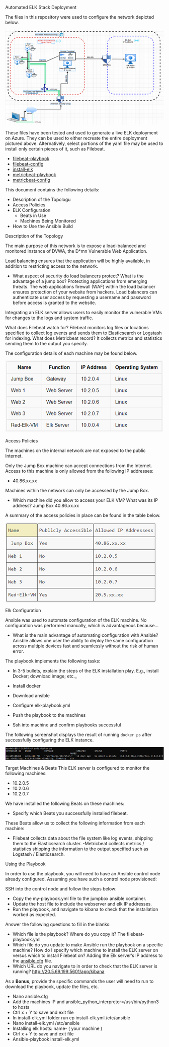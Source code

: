 Automated ELK Stack Deployment

The files in this repository were used to configure the network depicted below.

![](/Diagrams/fulldiagram.png)

These files have been tested and used to generate a live ELK deployment on Azure. They can be used to either recreate the entire deployment pictured above. Alternatively, select portions of the yaml file may be used to install only certain pieces of it, such as Filebeat.

 - [filebeat-playbook](/Ansible/filebeat_playbook.yml)
 - [filebeat-config](Ansible/filebeat-config.yml)
 - [install-elk](Ansible/install-elk.yml)
 - [metricbeat-playbook](/Ansible/metricbeat_playbook.yml)
 - [metricbeat-config](/Ansible/metricbeat_config.yml)
  

This document contains the following details:
- Description of the Topologu
- Access Policies
- ELK Configuration
  - Beats in Use
  - Machines Being Monitored
- How to Use the Ansible Build

Description of the Topology

The main purpose of this network is to expose a load-balanced and monitored instance of DVWA, the D*mn Vulnerable Web Application.

Load balancing ensures that the application will be highly available, in addition to restricting access to the network.
- What aspect of security do load balancers protect? What is the advantage of a jump box? Protecting applications from emerging threats. The web applications firewall (WAF) within the load balancer ensures protection of your website from hackers. Load balancers can authenticate user access by requesting a username and password before access is granted to the website.

Integrating an ELK server allows users to easily monitor the vulnerable VMs for changes to the logs and system traffic.

What does Filebeat watch for? Filebeat monitors log files or locations specified to collect log events and sends them to Elasticsearch or Logstash for indexing. 
What does Metricbeat record? It collects metrics and statistics sending them to the output you specify.

The configuration details of each machine may be found below.

![](/Diagrams/function.png)

Access Policies

The machines on the internal network are not exposed to the public Internet. 

Only the Jump Box machine can accept connections from the Internet. Access to this machine is only allowed from the following IP addresses:
- 40.86.xx.xx

Machines within the network can only be accessed by the Jump Box.
- Which machine did you allow to access your ELK VM? What was its IP address? Jump Box 40.86.xx.xx

A summary of the access policies in place can be found in the table below.

![](/Diagrams/access.png)

Elk Configuration

Ansible was used to automate configuration of the ELK machine. No configuration was performed manually, which is advantageous because...
- What is the main advantage of automating configuration with Ansible? Anisble allows one user the ability to deploy the same configuration across multiple devices fast and seamlessly without the risk of human error.

The playbook implements the following tasks:
- In 3-5 bullets, explain the steps of the ELK installation play. E.g., install Docker; download image; etc._

- Install docker
- Download ansible
- Configure elk-playbook.yml
- Push the playbook to the machines	
- Ssh into machine and confirm playbooks successful 

The following screenshot displays the result of running `docker ps` after successfully configuring the ELK instance.

![](/Diagrams/elk_docker.png)

Target Machines & Beats
This ELK server is configured to monitor the following machines:
- 10.2.0.5
- 10.2.0.6
- 10.2.0.7

We have installed the following Beats on these machines:
- Specify which Beats you successfully installed filebeat.

These Beats allow us to collect the following information from each machine:
- Filebeat collects data about the file system like log events, shipping them to the Elasticsearch cluster.
-Metricbeat collects metrics / statistics shipping the information to the output specified such as Logstash / Elasticsearch.

Using the Playbook

In order to use the playbook, you will need to have an Ansible control node already configured. Assuming you have such a control node provisioned: 

SSH into the control node and follow the steps below:
- Copy the my-playbook.yml file to the jumpbox ansible container.
- Update the host file to include the webserver and elk IP addresses.
- Run the playbook, and navigate to kibana to check that the installation worked as expected.

Answer the following questions to fill in the blanks:
- Which file is the playbook? Where do you copy it? The filebeat-playbook.yml
- Which file do you update to make Ansible run the playbook on a specific machine? How do I specify which machine to install the ELK server on versus which to install Filebeat on? Adding the Elk server’s IP address to the [ansible.cfg](Ansible/ansible.cfg) file.
- Which URL do you navigate to in order to check that the ELK server is running? http://20.5.69.199:5601/app/kibana



As a **Bonus**, provide the specific commands the user will need to run to download the playbook, update the files, etc.

- Nano ansible.cfg
- Add the machines IP and ansible_python_interpreter=/usr/bin/python3 to hosts
- Ctrl x + Y to save and exit file
- In install-elk.yml folder run cp install-elk.yml /etc/ansible
- Nano install-elk.yml /etc/ansible
- Installing elk hosts: name- ( your machine )
- Ctrl x + Y to save and exit file
- Ansible-playbook install-elk.yml
